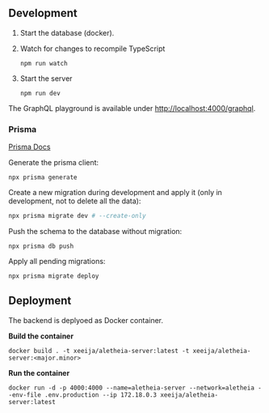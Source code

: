 ## Development

1. Start the database (docker).
2. Watch for changes to recompile TypeScript 
    ```
    npm run watch
    ```

3. Start the server
    ```
    npm run dev
    ```

The GraphQL playground is available under [http://localhost:4000/graphql](http://localhost:4000/graphql).

### Prisma

[Prisma Docs](https://www.prisma.io/docs/)

Generate the prisma client:
```
npx prisma generate
```

Create a new migration during development and apply it (only in development, not to delete all the data):
```bash
npx prisma migrate dev # --create-only
```

Push the schema to the database without migration:
```
npx prisma db push
```

Apply all pending migrations:
```
npx prisma migrate deploy
```


## Deployment

The backend is deplyoed as Docker container.

**Build the container**
```
docker build . -t xeeija/aletheia-server:latest -t xeeija/aletheia-server:<major.minor>
```

**Run the container**
```
docker run -d -p 4000:4000 --name=aletheia-server --network=aletheia --env-file .env.production --ip 172.18.0.3 xeeija/aletheia-server:latest
```
